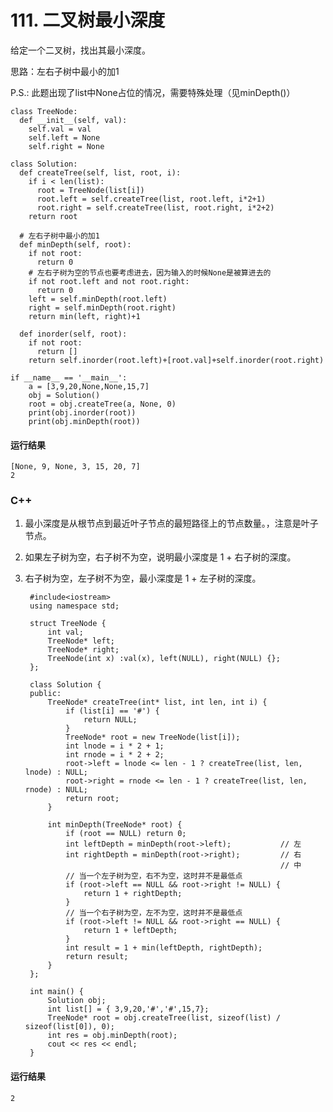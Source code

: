 # 111. 二叉树最小深度
给定一个二叉树，找出其最小深度。

思路：左右子树中最小的加1

P.S.: 此题出现了list中None占位的情况，需要特殊处理（见minDepth()）

    class TreeNode:
      def __init__(self, val):
        self.val = val
        self.left = None
        self.right = None

    class Solution:
      def createTree(self, list, root, i):
        if i < len(list):
          root = TreeNode(list[i])
          root.left = self.createTree(list, root.left, i*2+1)
          root.right = self.createTree(list, root.right, i*2+2)
        return root

      # 左右子树中最小的加1
      def minDepth(self, root):
        if not root:
          return 0
        # 左右子树为空的节点也要考虑进去，因为输入的时候None是被算进去的
        if not root.left and not root.right:
          return 0
        left = self.minDepth(root.left)
        right = self.minDepth(root.right)
        return min(left, right)+1

      def inorder(self, root):
        if not root:
          return []
        return self.inorder(root.left)+[root.val]+self.inorder(root.right)

    if __name__ == '__main__':
        a = [3,9,20,None,None,15,7]
        obj = Solution()
        root = obj.createTree(a, None, 0)
        print(obj.inorder(root))
        print(obj.minDepth(root))

#### 运行结果
    [None, 9, None, 3, 15, 20, 7]
    2

### C++

1. 最小深度是从根节点到最近叶子节点的最短路径上的节点数量。，注意是叶子节点。
2. 如果左子树为空，右子树不为空，说明最小深度是 1 + 右子树的深度。
3. 右子树为空，左子树不为空，最小深度是 1 + 左子树的深度。

        #include<iostream>
        using namespace std;

        struct TreeNode {
            int val;
            TreeNode* left;
            TreeNode* right;
            TreeNode(int x) :val(x), left(NULL), right(NULL) {};
        };

        class Solution {
        public:
            TreeNode* createTree(int* list, int len, int i) {
                if (list[i] == '#') {
                    return NULL;
                }
                TreeNode* root = new TreeNode(list[i]);
                int lnode = i * 2 + 1;
                int rnode = i * 2 + 2;
                root->left = lnode <= len - 1 ? createTree(list, len, lnode) : NULL;
                root->right = rnode <= len - 1 ? createTree(list, len, rnode) : NULL;
                return root;
            }

            int minDepth(TreeNode* root) {
                if (root == NULL) return 0;
                int leftDepth = minDepth(root->left);           // 左
                int rightDepth = minDepth(root->right);         // 右
                                                                // 中
                // 当一个左子树为空，右不为空，这时并不是最低点
                if (root->left == NULL && root->right != NULL) {
                    return 1 + rightDepth;
                }
                // 当一个右子树为空，左不为空，这时并不是最低点
                if (root->left != NULL && root->right == NULL) {
                    return 1 + leftDepth;
                }
                int result = 1 + min(leftDepth, rightDepth);
                return result;
            }
        };

        int main() {
            Solution obj;
            int list[] = { 3,9,20,'#','#',15,7};
            TreeNode* root = obj.createTree(list, sizeof(list) / sizeof(list[0]), 0);
            int res = obj.minDepth(root);
            cout << res << endl;
        }
    
#### 运行结果
    2
